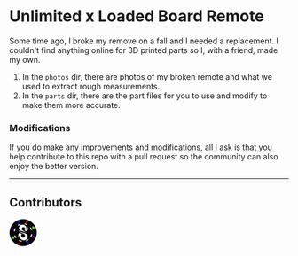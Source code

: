 # Unlimited x Loaded Board Remote

Some time ago, I broke my remove on a fall and I needed a replacement. I couldn't find anything online for 3D printed parts so I, with a friend, made my own. 

1. In the `photos` dir, there are photos of my broken remote and what we used to extract rough measurements. 
2. In the `parts` dir, there are the part files for you to use and modify to make them more accurate. 

### Modifications 

If you do make any improvements and modifications, all I ask is that you help contribute to this repo with a pull request so the community can also enjoy the better version.  

---

## Contributors 

<a href="https://twitter.com/SimYouLater28">
     <img src="/.github/twitter.png">
</a>